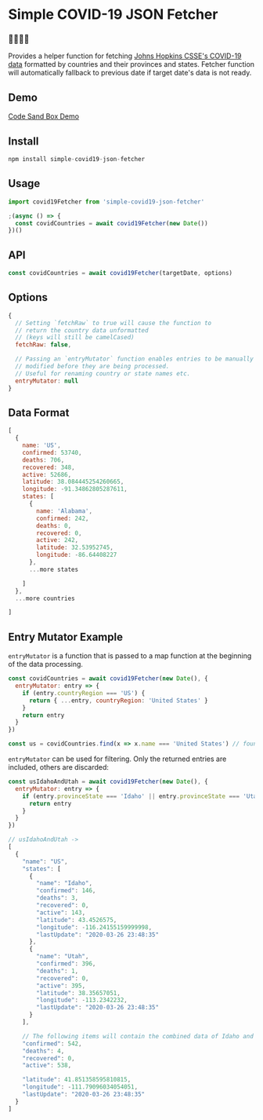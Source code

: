 # Simple COVID-19 JSON Fetcher

### 🦠🦠🦠🦠

Provides a helper function for fetching [Johns Hopkins CSSE's COVID-19 data](https://github.com/CSSEGISandData/COVID-19) formatted by countries and their provinces and states. Fetcher function will automatically fallback to previous date if target date's data is not ready.

## Demo

[Code Sand Box Demo](https://codesandbox.io/s/covid-19-data-z2tw7)

## Install

```javascript
npm install simple-covid19-json-fetcher
```

## Usage

```javascript
import covid19Fetcher from 'simple-covid19-json-fetcher'

;(async () => {
  const covidCountries = await covid19Fetcher(new Date())
})()
```

## API

```javascript
const covidCountries = await covid19Fetcher(targetDate, options)
```

## Options

```javascript
{
  // Setting `fetchRaw` to true will cause the function to
  // return the country data unformatted
  // (keys will still be camelCased)
  fetchRaw: false,

  // Passing an `entryMutator` function enables entries to be manually
  // modified before they are being processed.
  // Useful for renaming country or state names etc.
  entryMutator: null
}
```

## Data Format

```javascript
[
  {
    name: 'US',
    confirmed: 53740,
    deaths: 706,
    recovered: 348,
    active: 52686,
    latitude: 38.084445254260665,
    longitude: -91.34862805287611,
    states: [
      {
        name: 'Alabama',
        confirmed: 242,
        deaths: 0,
        recovered: 0,
        active: 242,
        latitude: 32.53952745,
        longitude: -86.64408227
      },
      ...more states

    ]
  },
  ...more countries

]
```

## Entry Mutator Example

`entryMutator` is a function that is passed to a map function at the beginning of the data processing.

```javascript
const covidCountries = await covid19Fetcher(new Date(), {
  entryMutator: entry => {
    if (entry.countryRegion === 'US') {
      return { ...entry, countryRegion: 'United States' }
    }
    return entry
  }
})

const us = covidCountries.find(x => x.name === 'United States') // found!
```

`entryMutator` can be used for filtering. Only the returned entries are included, others are discarded:
```javascript
const usIdahoAndUtah = await covid19Fetcher(new Date(), {
  entryMutator: entry => {
    if (entry.provinceState === 'Idaho' || entry.provinceState === 'Utah') {
      return entry
    }
  }
})

// usIdahoAndUtah ->
[
  {
    "name": "US",
    "states": [
      {
        "name": "Idaho",
        "confirmed": 146,
        "deaths": 3,
        "recovered": 0,
        "active": 143,
        "latitude": 43.4526575,
        "longitude": -116.24155159999998,
        "lastUpdate": "2020-03-26 23:48:35"
      },
      {
        "name": "Utah",
        "confirmed": 396,
        "deaths": 1,
        "recovered": 0,
        "active": 395,
        "latitude": 38.35657051,
        "longitude": -113.2342232,
        "lastUpdate": "2020-03-26 23:48:35"
      }
    ],

    // The following items will contain the combined data of Idaho and Utah. 
    "confirmed": 542,
    "deaths": 4,
    "recovered": 0,
    "active": 538,

    "latitude": 41.851358595810815,
    "longitude": -111.79096034054051,
    "lastUpdate": "2020-03-26 23:48:35"
  }
]

```

